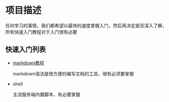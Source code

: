 项目描述
================

任何学习的事情，我们都希望以最快的速度掌握入门，然后再决定是否深入了解，所有快速入门教程对于入门很有必要

快速入门列表
----------

* [markdown教程](markdown.md)

  markdown语法是很方便的编写文档的工具，很有必须要掌握

* shell

  主流服务端内置脚本，有必要掌握

